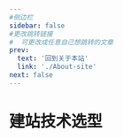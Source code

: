 ```yaml
---
#侧边栏
sidebar: false
#更改跳转链接
#  可更改成任意自己想跳转的文章
prev:
  text: '回到关于本站'
  link: './About-site'
next: false
---
```


# 建站技术选型

